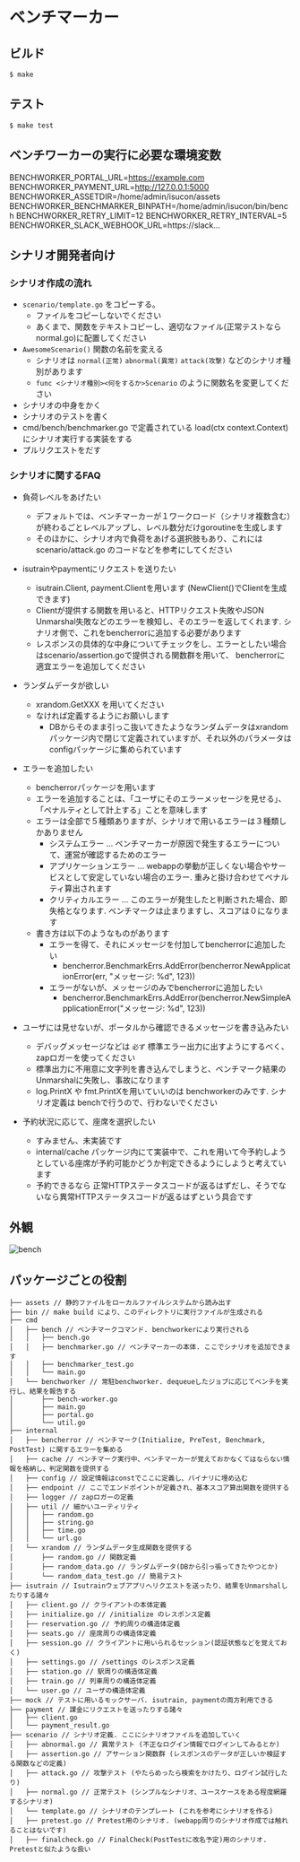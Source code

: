 # ベンチマーカー

## ビルド

```
$ make
```


## テスト

```
$ make test
```

## ベンチワーカーの実行に必要な環境変数
BENCHWORKER_PORTAL_URL=https://example.com
BENCHWORKER_PAYMENT_URL=http://127.0.0.1:5000
BENCHWORKER_ASSETDIR=/home/admin/isucon/assets
BENCHWORKER_BENCHMARKER_BINPATH=/home/admin/isucon/bin/bench
BENCHWORKER_RETRY_LIMIT=12
BENCHWORKER_RETRY_INTERVAL=5
BENCHWORKER_SLACK_WEBHOOK_URL=https://slack...

## シナリオ開発者向け
### シナリオ作成の流れ

* `scenario/template.go` をコピーする。
    * ファイルをコピーしないでください
    * あくまで、関数をテキストコピーし、適切なファイル(正常テストならnormal.go)に配置してください
* `AwesomeScenario()` 関数の名前を変える
    * シナリオは `normal(正常)` `abnormal(異常)` `attack(攻撃)` などのシナリオ種別があります
    * `func <シナリオ種別><何をするか>Scenario` のように関数名を変更してください
* シナリオの中身をかく
* シナリオのテストを書く
* cmd/bench/benchmarker.go で定義されている load(ctx context.Context) にシナリオ実行する実装をする
* プルリクエストをだす

### シナリオに関するFAQ

* 負荷レベルをあげたい
    * デフォルトでは、ベンチマーカーが１ワークロード（シナリオ複数含む）が終わるごとレベルアップし、レベル数分だけgoroutineを生成します
    * そのほかに、シナリオ内で負荷をあげる選択肢もあり、これには scenario/attack.go のコードなどを参考にしてください

* isutrainやpaymentにリクエストを送りたい
    * isutrain.Client, payment.Clientを用います (NewClient()でClientを生成できます)
    * Clientが提供する関数を用いると、HTTPリクエスト失敗やJSON Unmarshal失敗などのエラーを検知し、そのエラーを返してくれます. シナリオ側で、これをbencherrorに追加する必要があります
    * レスポンスの具体的な中身についてチェックをし、エラーとしたい場合はscenario/assertion.goで提供される関数群を用いて、 bencherrorに適宜エラーを追加してください

* ランダムデータが欲しい
    * xrandom.GetXXX を用いてください
    * なければ定義するようにお願いします
        * DBからそのまま引っこ抜いてきたようなランダムデータはxrandomパッケージ内で閉じて定義されていますが、それ以外のパラメータはconfigパッケージに集められています

* エラーを追加したい
    * bencherrorパッケージを用います
    * エラーを追加することは、「ユーザにそのエラーメッセージを見せる」、「ペナルティとして計上する」ことを意味します
    * エラーは全部で５種類ありますが、シナリオで用いるエラーは３種類しかありません
        * システムエラー ... ベンチマーカーが原因で発生するエラーについて、運営が確認するためのエラー
        * アプリケーションエラー ... webappの挙動が正しくない場合やサービスとして安定していない場合のエラー. 重みと掛け合わせてペナルティ算出されます
        * クリティカルエラー ... このエラーが発生したと判断された場合、即失格となります. ベンチマークは止まりますし、スコアは０になります
    * 書き方は以下のようなものがあります
        * エラーを得て、それにメッセージを付加してbencherrorに追加したい
            * bencherror.BenchmarkErrs.AddError(bencherror.NewApplicationError(err, "メッセージ: %d", 123))
        * エラーがないが、メッセージのみでbencherrorに追加したい
            * bencherror.BenchmarkErrs.AddError(bencherror.NewSimpleApplicationError("メッセージ: %d", 123))

* ユーザには見せないが、ポータルから確認できるメッセージを書き込みたい
    * デバッグメッセージなどは `必ず` 標準エラー出力に出すようにするべく、zapロガーを使ってください
    * 標準出力に不用意に文字列を書き込んでしまうと、ベンチマーク結果のUnmarshalに失敗し、事故になります
    * log.PrintX や fmt.PrintXを用いていいのは benchworkerのみです. シナリオ定義は benchで行うので、行わないでください

* 予約状況に応じて、座席を選択したい
    * すみません、未実装です
    * internal/cache パッケージ内にて実装中で、これを用いて今予約しようとしている座席が予約可能かどうか判定できるようにしようと考えています
    * 予約できるなら 正常HTTPステータスコードが返るはずだし、そうでないなら異常HTTPステータスコードが返るはずという具合です

## 外観

![bench](https://user-images.githubusercontent.com/7540775/65664038-5dbc6780-e073-11e9-9ba3-5a07913dc880.png)

## パッケージごとの役割

```
├── assets // 静的ファイルをローカルファイルシステムから読み出す
├── bin // make build により、このディレクトリに実行ファイルが生成される
├── cmd
│   ├── bench // ベンチマークコマンド. benchworkerにより実行される
│   │   ├── bench.go
│   │   ├── benchmarker.go // ベンチマーカーの本体. ここでシナリオを追加できます
│   │   ├── benchmarker_test.go
│   │   └── main.go
│   └── benchworker // 常駐benchworker. dequeueしたジョブに応じてベンチを実行し、結果を報告する
│       ├── bench-worker.go
│       ├── main.go
│       ├── portal.go
│       └── util.go
├── internal
│   ├── bencherror // ベンチマーク(Initialize, PreTest, Benchmark, PostTest) に関するエラーを集める
│   ├── cache // ベンチマーク実行中、ベンチマーカーが覚えておかなくてはならない情報を格納し、判定関数を提供する
│   ├── config // 設定情報はconstでここに定義し、バイナリに埋め込む
│   ├── endpoint // ここでエンドポイントが定義され、基本スコア算出関数を提供する
│   ├── logger // zapロガーの定義
│   ├── util // 細かいユーティリティ
│   │   ├── random.go
│   │   ├── string.go
│   │   ├── time.go
│   │   └── url.go
│   └── xrandom // ランダムデータ生成関数を提供する
│       ├── random.go // 関数定義
│       ├── random_data.go // ランダムデータ(DBから引っ張ってきたやつとか)
│       └── random_data_test.go // 簡易テスト
├── isutrain // Isutrainウェブアプリへリクエストを送ったり、結果をUnmarshalしたりする諸々
│   ├── client.go // クライアントの本体定義
│   ├── initialize.go // /initialize のレスポンス定義
│   ├── reservation.go // 予約周りの構造体定義
│   ├── seats.go // 座席周りの構造体定義
│   ├── session.go // クライアントに用いられるセッション(認証状態などを覚えておく)
│   ├── settings.go // /settings のレスポンス定義
│   ├── station.go // 駅周りの構造体定義
│   ├── train.go // 列車周りの構造体定義
│   └── user.go // ユーザの構造体定義
├── mock // テストに用いるモックサーバ. isutrain, paymentの両方利用できる
├── payment // 課金にリクエストを送ったりする諸々
│   ├── client.go
│   └── payment_result.go
├── scenario // シナリオ定義. ここにシナリオファイルを追加していく
│   ├── abnormal.go // 異常テスト (不正なログイン情報でログインしてみるとか)
│   ├── assertion.go // アサーション関数群 (レスポンスのデータが正しいか検証する関数などの定義)
│   ├── attack.go // 攻撃テスト (やたらめったら検索をかけたり、ログイン試行したり)
│   ├── normal.go // 正常テスト (シンプルなシナリオ、ユースケースをある程度網羅するシナリオ)
│   └── template.go // シナリオのテンプレート (これを参考にシナリオを作る)
│   ├── pretest.go // Pretest用のシナリオ. (webapp周りのシナリオ作成では触れることはないです)
│   ├── finalcheck.go // FinalCheck(PostTestに改名予定)用のシナリオ. Pretestと似たような扱い
```